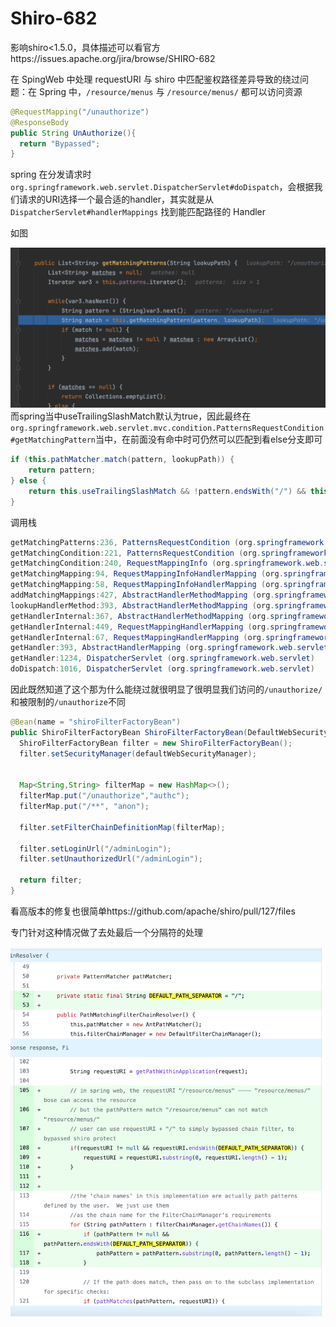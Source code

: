 # Shiro-682

影响shiro<1.5.0，具体描述可以看官方https://issues.apache.org/jira/browse/SHIRO-682

在 SpingWeb 中处理 requestURI 与 shiro 中匹配鉴权路径差异导致的绕过问题：在 Spring 中，`/resource/menus` 与 `/resource/menus/` 都可以访问资源

```java
@RequestMapping("/unauthorize")
@ResponseBody
public String UnAuthorize(){
  return "Bypassed";
}
```

spring 在分发请求时`org.springframework.web.servlet.DispatcherServlet#doDispatch`，会根据我们请求的URI选择一个最合适的handler，其实就是从 `DispatcherServlet#handlerMappings` 找到能匹配路径的 Handler

如图

![](img/1.png)
而spring当中useTrailingSlashMatch默认为true，因此最终在`org.springframework.web.servlet.mvc.condition.PatternsRequestCondition#getMatchingPattern`当中，在前面没有命中时可仍然可以匹配到看else分支即可
```java
if (this.pathMatcher.match(pattern, lookupPath)) {
    return pattern;
} else {
    return this.useTrailingSlashMatch && !pattern.endsWith("/") && this.pathMatcher.match(pattern + "/", lookupPath) ? pattern + "/" : null;
}
```

调用栈

```java
getMatchingPatterns:236, PatternsRequestCondition (org.springframework.web.servlet.mvc.condition)
getMatchingCondition:221, PatternsRequestCondition (org.springframework.web.servlet.mvc.condition)
getMatchingCondition:240, RequestMappingInfo (org.springframework.web.servlet.mvc.method)
getMatchingMapping:94, RequestMappingInfoHandlerMapping (org.springframework.web.servlet.mvc.method)
getMatchingMapping:58, RequestMappingInfoHandlerMapping (org.springframework.web.servlet.mvc.method)
addMatchingMappings:427, AbstractHandlerMethodMapping (org.springframework.web.servlet.handler)
lookupHandlerMethod:393, AbstractHandlerMethodMapping (org.springframework.web.servlet.handler)
getHandlerInternal:367, AbstractHandlerMethodMapping (org.springframework.web.servlet.handler)
getHandlerInternal:449, RequestMappingHandlerMapping (org.springframework.web.servlet.mvc.method.annotation)
getHandlerInternal:67, RequestMappingHandlerMapping (org.springframework.web.servlet.mvc.method.annotation)
getHandler:393, AbstractHandlerMapping (org.springframework.web.servlet.handler)
getHandler:1234, DispatcherServlet (org.springframework.web.servlet)
doDispatch:1016, DispatcherServlet (org.springframework.web.servlet)
```

因此既然知道了这个那为什么能绕过就很明显了很明显我们访问的`/unauthorize/`和被限制的`/unauthorize`不同

```java
@Bean(name = "shiroFilterFactoryBean")
public ShiroFilterFactoryBean ShiroFilterFactoryBean(DefaultWebSecurityManager defaultWebSecurityManager){
  ShiroFilterFactoryBean filter = new ShiroFilterFactoryBean();
  filter.setSecurityManager(defaultWebSecurityManager);


  Map<String,String> filterMap = new HashMap<>();
  filterMap.put("/unauthorize","authc");
  filterMap.put("/**", "anon");

  filter.setFilterChainDefinitionMap(filterMap);

  filter.setLoginUrl("/adminLogin");
  filter.setUnauthorizedUrl("/adminLogin");

  return filter;
}
```

看高版本的修复也很简单https://github.com/apache/shiro/pull/127/files

专门针对这种情况做了去处最后一个分隔符的处理

![](img/2.png)
